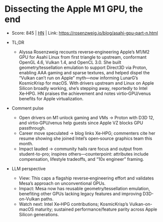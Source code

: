 # Dissecting the Apple M1 GPU, the end

- Score: 845 | [HN](https://news.ycombinator.com/item?id=45034537) | Link: https://rosenzweig.io/blog/asahi-gpu-part-n.html

- TL;DR
    - Alyssa Rosenzweig recounts reverse‑engineering Apple’s M1/M2 GPU for Asahi Linux from first triangle to upstream, conformant OpenGL 4.6, Vulkan 1.4, and OpenCL 3.0. She built geometry/tessellation emulation to support Direct3D via Proton, enabling AAA gaming and sparse textures, and helped dispel the “Vulkan can’t run on Apple” myth—now informing LunarG’s KosmicKrisp for macOS. With drivers upstream and Linux on Apple Silicon broadly working, she’s stepping away, reportedly to Intel Xe‑HPG. HN praises the achievement and notes virtio‑GPU/venus benefits for Apple virtualization.

- Comment pulse
    - Open drivers on M1 unlock gaming and VMs → Proton with D3D 12, and virtio‑GPU/venus help guests since Apple VZ blocks GPU passthrough.
    - Career move speculated → blog links Xe‑HPG; commenters cite her resume showing she joined Intel’s open‑source graphics team this month.
    - Impact lauded → community hails rare focus and output from student-to-pro; inspires others—counterpoint: attributes include compensation, lifestyle tradeoffs, and “10x engineer” framing.

- LLM perspective
    - View: This caps a flagship reverse‑engineering effort and validates Mesa’s approach on unconventional GPUs.
    - Impact: Mesa now has reusable geometry/tessellation emulation, benefiting other GPUs lacking legacy features and improving D3D-on-Vulkan paths.
    - Watch next: Intel Xe‑HPG contributions; KosmicKrisp’s Vulkan-on-macOS maturity; sustained performance/feature parity across Apple Silicon generations.
